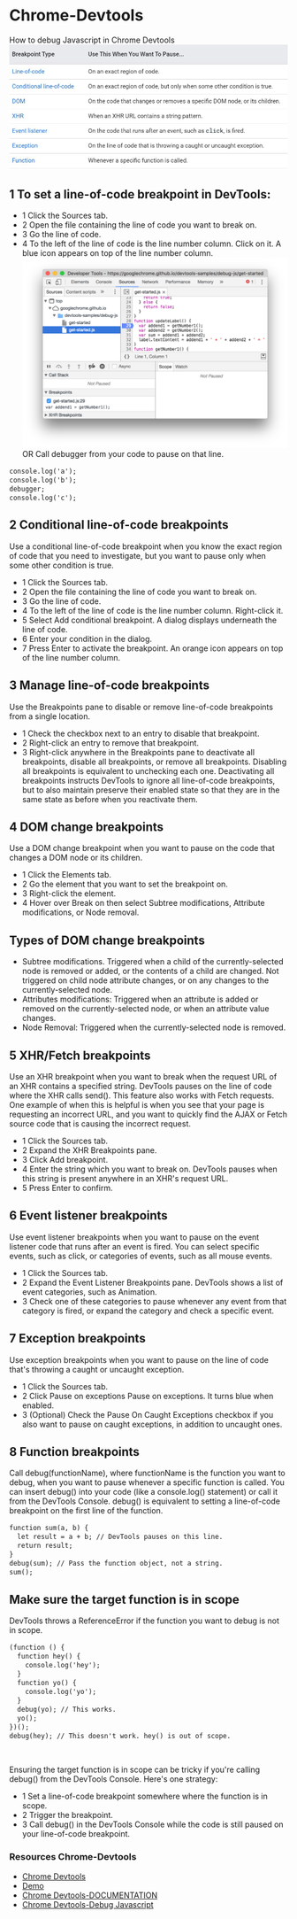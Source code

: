 # Chrome-Devtools
How to debug Javascript in Chrome Devtools
![Breakpoint types](https://github.com/dianavile/Chrome-Devtools/blob/main/0Breakpoint-types.JPG)

## 1 To set a line-of-code breakpoint in DevTools:
- 1 Click the Sources tab.
- 2 Open the file containing the line of code you want to break on.
- 3 Go the line of code.
- 4 To the left of the line of code is the line number column. Click on it. A blue icon appears on top of the line number column.
![Add breakpoint](https://github.com/dianavile/Chrome-Devtools/blob/main/1breakpoint.png)
OR 
Call debugger from your code to pause on that line. 
```
console.log('a');
console.log('b');
debugger;
console.log('c');
```

## 2 Conditional line-of-code breakpoints
Use a conditional line-of-code breakpoint when you know the exact region of code that you need to investigate, but you want to pause only when some other condition is true.

- 1 Click the Sources tab.
- 2 Open the file containing the line of code you want to break on.
- 3 Go the line of code.
- 4 To the left of the line of code is the line number column. Right-click it.
- 5 Select Add conditional breakpoint. A dialog displays underneath the line of code.
- 6 Enter your condition in the dialog.
- 7 Press Enter to activate the breakpoint. An orange icon appears on top of the line number column.
![]()

## 3 Manage line-of-code breakpoints
Use the Breakpoints pane to disable or remove line-of-code breakpoints from a single location.

- 1 Check the checkbox next to an entry to disable that breakpoint.
- 2 Right-click an entry to remove that breakpoint.
- 3 Right-click anywhere in the Breakpoints pane to deactivate all breakpoints, disable all breakpoints, or remove all breakpoints. 
    Disabling all breakpoints is equivalent to unchecking each one. Deactivating all breakpoints instructs DevTools to ignore all line-of-code breakpoints,
    but to also maintain preserve their enabled state so that they are in the same state as before when you reactivate them.
![]()

## 4 DOM change breakpoints
Use a DOM change breakpoint when you want to pause on the code that changes a DOM node or its children.

- 1 Click the Elements tab.
- 2 Go the element that you want to set the breakpoint on.
- 3 Right-click the element.
- 4 Hover over Break on then select Subtree modifications, Attribute modifications, or Node removal.
![]()

## Types of DOM change breakpoints
- Subtree modifications. Triggered when a child of the currently-selected node is removed or added, or the contents of a child are changed. Not triggered on child node attribute changes, or on any changes to the currently-selected node.
- Attributes modifications: Triggered when an attribute is added or removed on the currently-selected node, or when an attribute value changes.
- Node Removal: Triggered when the currently-selected node is removed.

## 5 XHR/Fetch breakpoints
Use an XHR breakpoint when you want to break when the request URL of an XHR contains a specified string. DevTools pauses on the line of code where the XHR calls send(). This feature also works with Fetch requests.
One example of when this is helpful is when you see that your page is requesting an incorrect URL, and you want to quickly find the AJAX or Fetch source code that is causing the incorrect request.

- 1 Click the Sources tab.
- 2 Expand the XHR Breakpoints pane.
- 3 Click Add breakpoint.
- 4 Enter the string which you want to break on. DevTools pauses when this string is present anywhere in an XHR's request URL.
- 5 Press Enter to confirm.
![]()

## 6 Event listener breakpoints 
Use event listener breakpoints when you want to pause on the event listener code that runs after an event is fired. You can select specific events, such as click, or categories of events, such as all mouse events.

- 1 Click the Sources tab.
- 2 Expand the Event Listener Breakpoints pane. DevTools shows a list of event categories, such as Animation.
- 3 Check one of these categories to pause whenever any event from that category is fired, or expand the category and check a specific event.
![]()

## 7 Exception breakpoints
Use exception breakpoints when you want to pause on the line of code that's throwing a caught or uncaught exception.

- 1 Click the Sources tab.
- 2 Click Pause on exceptions Pause on exceptions. It turns blue when enabled.
- 3 (Optional) Check the Pause On Caught Exceptions checkbox if you also want to pause on caught exceptions, in addition to uncaught ones.
![]()

## 8 Function breakpoints
Call debug(functionName), where functionName is the function you want to debug, when you want to pause whenever a specific function is called. You can insert debug() into your code (like a console.log() statement) or call it from the DevTools Console. debug() is equivalent to setting a line-of-code breakpoint on the first line of the function.
```
function sum(a, b) {
  let result = a + b; // DevTools pauses on this line.
  return result;
}
debug(sum); // Pass the function object, not a string.
sum();
```
## Make sure the target function is in scope
DevTools throws a ReferenceError if the function you want to debug is not in scope.
```
(function () {
  function hey() {
    console.log('hey');
  }
  function yo() {
    console.log('yo');
  }
  debug(yo); // This works.
  yo();
})();
debug(hey); // This doesn't work. hey() is out of scope.
```
![]()

Ensuring the target function is in scope can be tricky if you're calling debug() from the DevTools Console. 
Here's one strategy:

- 1 Set a line-of-code breakpoint somewhere where the function is in scope.
- 2 Trigger the breakpoint.
- 3 Call debug() in the DevTools Console while the code is still paused on your line-of-code breakpoint.

### Resources Chrome-Devtools

- [Chrome Devtools](https://www.youtube.com/watch?v=H0XScE08hy8)
- [Demo](https://googlechrome.github.io/devtools-samples/debug-js/get-started)
- [Chrome Devtools-DOCUMENTATION](https://developers.google.com/web/tools/chrome-devtools/javascript/breakpoints)
- [Chrome Devtools-Debug Javascript](https://developers.google.com/web/tools/chrome-devtools/javascript/reference)

